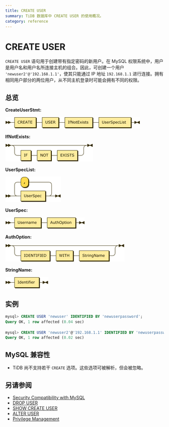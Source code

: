 ```yaml
---
title: CREATE USER
summary: TiDB 数据库中 CREATE USER 的使用概况。
category: reference
---
```


# CREATE USER

`CREATE USER` 语句用于创建带有指定密码的新用户。在 MySQL 权限系统中，用户是用户名和用户名所连接主机的组合。因此，可创建一个用户 `'newuser2'@'192.168.1.1'`，使其只能通过 IP 地址 `192.168.1.1` 进行连接。拥有相同用户部分的两位用户，从不同主机登录时可能会拥有不同的权限。

## 总览

**CreateUserStmt:**

![CreateUserStmt](/media/sqlgram/CreateUserStmt.png)

**IfNotExists:**

![IfNotExists](/media/sqlgram/IfNotExists.png)

**UserSpecList:**

![UserSpecList](/media/sqlgram/UserSpecList.png)

**UserSpec:**

![UserSpec](/media/sqlgram/UserSpec.png)

**AuthOption:**

![AuthOption](/media/sqlgram/AuthOption.png)

**StringName:**

![StringName](/media/sqlgram/StringName.png)

## 实例

```sql
mysql> CREATE USER 'newuser' IDENTIFIED BY 'newuserpassword';
Query OK, 1 row affected (0.04 sec)

mysql> CREATE USER 'newuser2'@'192.168.1.1' IDENTIFIED BY 'newuserpassword';
Query OK, 1 row affected (0.02 sec)
```

## MySQL 兼容性

* TiDB 尚不支持若干 `CREATE` 选项。这些选项可被解析，但会被忽略。

## 另请参阅

* [Security Compatibility with MySQL](/dev/reference/security/compatibility.md)
* [DROP USER](/dev/reference/sql/statements/drop-user.md)
* [SHOW CREATE USER](/dev/reference/sql/statements/show-create-user.md)
* [ALTER USER](/dev/reference/sql/statements/alter-user.md)
* [Privilege Management](/dev/reference/security/privilege-system.md)